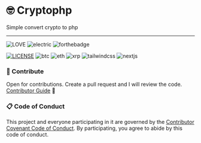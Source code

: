 # 🤓 Cryptophp

Simple convert crypto to php

---

![LOVE](https://forthebadge.com/images/badges/built-with-love.svg) ![electric](https://forthebadge.com/images/badges/powered-by-electricity.svg) ![forthebadge](https://forthebadge.com/images/badges/mom-made-pizza-rolls.svg)

[![LICENSE](https://img.shields.io/badge/LICENSE-GPLv3-brightgreen?style=for-the-badge&logo=gnu&logoColor=brightgreen)](https://www.gnu.org/licenses/gpl-3.0.en.html) ![btc](https://img.shields.io/badge/Bitcoin-000000?style=for-the-badge&logo=bitcoin) ![eth](https://img.shields.io/badge/Ethereum-3C3C3D?style=for-the-badge&logo=Ethereum&logoColor=white) ![xrp](https://img.shields.io/badge/Xrp-black?style=for-the-badge&logo=xrp&logoColor=white) ![tailwindcss](https://img.shields.io/badge/TailwindCSS-38B2AC?style=for-the-badge&logo=tailwind-css&logoColor=white) ![nextjs](https://img.shields.io/badge/Next.js-000000?style=for-the-badge&logo=next.js&logoColor=white)

### 🎯 Contribute

Open for contributions. Create a pull request and I will review the code. [Contributor Guide](./CODE_OF_CONDUCT.md) 🧐

### 📋 Code of Conduct
This project and everyone participating in it are governed by the [Contributor Covenant Code of Conduct](./CODE_OF_CONDUCT.md). By participating, you agree to abide by this code of conduct.

